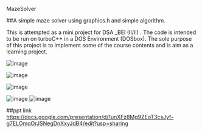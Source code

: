 

MazeSolver

##A simple maze solver using graphics.h and simple algorithm.


This is attempted as a mini project for DSA _BEI (II/II)  . The code is intended to be run on turboC++ in a DOS Environment (DOSbox). The sole purpose of this project is to implement some of the course contents and is aim as a learning project.

 



![image](https://user-images.githubusercontent.com/120787628/219952791-8290af4f-72dd-4fb8-804e-75e4c833f60b.png)

![image](https://user-images.githubusercontent.com/120787628/219952860-a8cd5145-2cd2-417a-a86a-f54fe493b732.png)


![image](https://user-images.githubusercontent.com/120787628/219952940-8646dd29-0885-4570-886b-5a791d316a62.png)

![image](https://user-images.githubusercontent.com/120787628/219952978-acf55741-756f-4e1e-8a3b-4e486c99f72d.png)
![image](https://user-images.githubusercontent.com/120787628/219953062-dcccab83-91b1-4c95-9909-153224fa1a63.png)

##ppt link
https://docs.google.com/presentation/d/1unXFz8Mg9ZEoT3csJyf-g7ELOmqOrJSNegDnXxyJdB4/edit?usp=sharing
